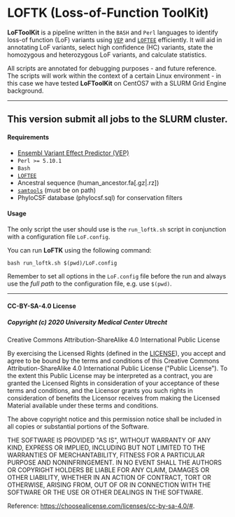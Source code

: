LOFTK (Loss-of-Function ToolKit)
============

**LoFToolKit** is a pipeline written in the `BASH` and `Perl` languages to identify loss-of function (LoF) variants using [`VEP`](https://github.com/Ensembl/ensembl-vep) and [`LOFTEE`](https://github.com/konradjk/loftee) efficiently. It will aid in annotating LoF variants, select high confidence (HC) variants, state the homozygous and heterozygous LoF variants, and calculate statistics.

All scripts are annotated for debugging purposes - and future reference. The scripts will work within the context of a certain Linux environment - in this case we have tested **LoFToolKit** on CentOS7 with a SLURM Grid Engine background.

--------------

## This version submit all jobs to the SLURM cluster.

#### Requirements
- [Ensembl Variant Effect Predictor (VEP)](https://github.com/Ensembl/ensembl-vep)
- `Perl >= 5.10.1`
- `Bash`
- [`LOFTEE`](https://github.com/konradjk/loftee)
- Ancestral sequence (human_ancestor.fa[.gz|.rz])
- [`samtools`](https://github.com/samtools/samtools) (must be on path)
- PhyloCSF database (phylocsf.sql) for conservation filters

#### Usage
The only script the user should use is the `run_loftk.sh` script in conjunction with a configuration file `LoF.config`.

You can run **LoFTK** using the following command: 

```
bash run_loftk.sh $(pwd)/LoF.config
```

Remember to set all options in the `LoF.config` file before the run and always use the _full path_ to the configuration file, e.g. use `$(pwd)`.


--------------

#### CC-BY-SA-4.0 License
##### Copyright (c) 2020 University Medical Center Utrecht

Creative Commons Attribution-ShareAlike 4.0 International Public License

By exercising the Licensed Rights (defined in the [LICENSE](LICENSE.md)), you accept and agree to be bound by the terms and conditions of this Creative Commons Attribution-ShareAlike 4.0 International Public License ("Public License"). To the extent this Public License may be interpreted as a contract, you are granted the Licensed Rights in consideration of your acceptance of these terms and conditions, and the Licensor grants you such rights in consideration of benefits the Licensor receives from making the Licensed Material available under these terms and conditions.

The above copyright notice and this permission notice shall be included in all copies or substantial portions of the Software.

THE SOFTWARE IS PROVIDED "AS IS", WITHOUT WARRANTY OF ANY KIND, EXPRESS OR IMPLIED, INCLUDING BUT NOT LIMITED TO THE WARRANTIES OF MERCHANTABILITY, FITNESS FOR A PARTICULAR PURPOSE AND NONINFRINGEMENT. IN NO EVENT SHALL THE AUTHORS OR COPYRIGHT HOLDERS BE LIABLE FOR ANY CLAIM, DAMAGES OR OTHER LIABILITY, WHETHER IN AN ACTION OF CONTRACT, TORT OR OTHERWISE, ARISING FROM, OUT OF OR IN CONNECTION WITH THE SOFTWARE OR THE USE OR OTHER DEALINGS IN THE SOFTWARE.

Reference: https://choosealicense.com/licenses/cc-by-sa-4.0/#.
